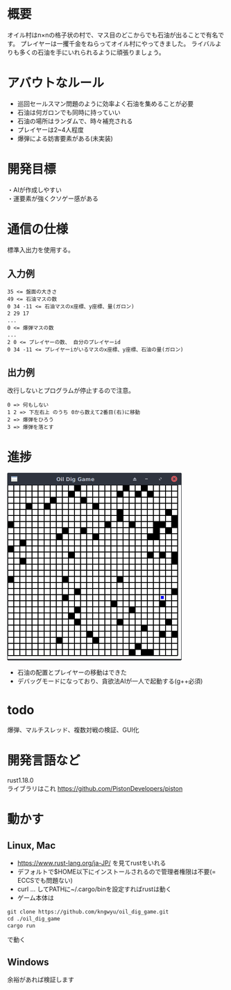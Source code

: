 
# 概要
オイル村はn×nの格子状の村で、マス目のどこからでも石油が出ることで有名です。
プレイヤーは一攫千金をねらってオイル村にやってきました。
ライバルよりも多くの石油を手にいれられるように頑張りましょう。

# アバウトなルール

- 巡回セールスマン問題のように効率よく石油を集めることが必要
- 石油は何ガロンでも同時に持っていい
- 石油の場所はランダムで、時々補充される
- プレイヤーは2~4人程度
- 爆弾による妨害要素がある(未実装)

# 開発目標
・AIが作成しやすい  
・運要素が強くクソゲー感がある

# 通信の仕様
標準入出力を使用する。

## 入力例
```text
35 <= 盤面の大きさ
49 <= 石油マスの数
0 34 -11 <= 石油マスのx座標、y座標、量(ガロン)
2 29 17
...
0 <= 爆弾マスの数
...
2 0 <= プレイヤーの数、 自分のプレイヤーid
0 34 -11 <= プレイヤーiがいるマスのx座標、y座標、石油の量(ガロン)
```

## 出力例
改行しないとプログラムが停止するので注意。
```text
0 => 何もしない
1 2 => 下左右上 のうち 0から数えて2番目(右)に移動
2 => 爆弾をひろう
3 => 爆弾を落とす
```

# 進捗

![png1](./game_0625.png)

- 石油の配置とプレイヤーの移動はできた
- デバッグモードになっており、貪欲法AIが一人で起動する(g++必須)

# todo

爆弾、マルチスレッド、複数対戦の検証、GUI化

# 開発言語など
rust1.18.0  
ライブラリはこれ
https://github.com/PistonDevelopers/piston

# 動かす

## Linux, Mac

- https://www.rust-lang.org/ja-JP/ を見てrustをいれる
- デフォルトで$HOME以下にインストールされるので管理者権限は不要(= ECCSでも問題ない)
- curl ... してPATHに~/.cargo/binを設定すればrustは動く
- ゲーム本体は
```text
git clone https://github.com/kngwyu/oil_dig_game.git
cd ./oil_dig_game
cargo run
```
で動く

## Windows
余裕があれば検証します

